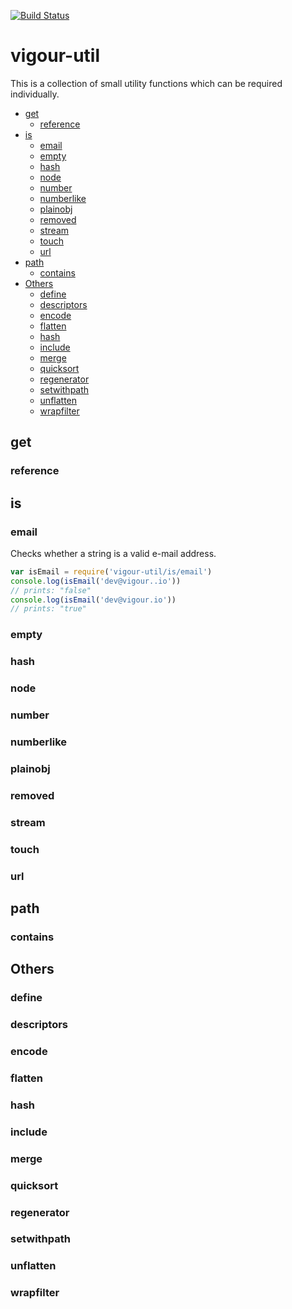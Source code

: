 [![Build Status](https://travis-ci.org/vigour-io/util.svg?branch=master)](https://travis-ci.org/vigour-io/util)

# vigour-util

This is a collection of small utility functions which can be required individually.

<!-- START doctoc generated TOC please keep comment here to allow auto update -->
<!-- DON'T EDIT THIS SECTION, INSTEAD RE-RUN doctoc TO UPDATE -->


- [get](#get)
  - [reference](#reference)
- [is](#is)
  - [email](#email)
  - [empty](#empty)
  - [hash](#hash)
  - [node](#node)
  - [number](#number)
  - [numberlike](#numberlike)
  - [plainobj](#plainobj)
  - [removed](#removed)
  - [stream](#stream)
  - [touch](#touch)
  - [url](#url)
- [path](#path)
  - [contains](#contains)
- [Others](#others)
  - [define](#define)
  - [descriptors](#descriptors)
  - [encode](#encode)
  - [flatten](#flatten)
  - [hash](#hash-1)
  - [include](#include)
  - [merge](#merge)
  - [quicksort](#quicksort)
  - [regenerator](#regenerator)
  - [setwithpath](#setwithpath)
  - [unflatten](#unflatten)
  - [wrapfilter](#wrapfilter)

<!-- END doctoc generated TOC please keep comment here to allow auto update -->

## get

### reference

## is

### email

Checks whether a string is a valid e-mail address.

```javascript
var isEmail = require('vigour-util/is/email')
console.log(isEmail('dev@vigour..io'))
// prints: "false"
console.log(isEmail('dev@vigour.io'))
// prints: "true"
```

### empty

### hash

### node

### number

### numberlike

### plainobj

### removed

### stream

### touch

### url

## path

### contains

## Others

### define

### descriptors

### encode

### flatten

### hash

### include

### merge

### quicksort

### regenerator

### setwithpath

### unflatten

### wrapfilter
